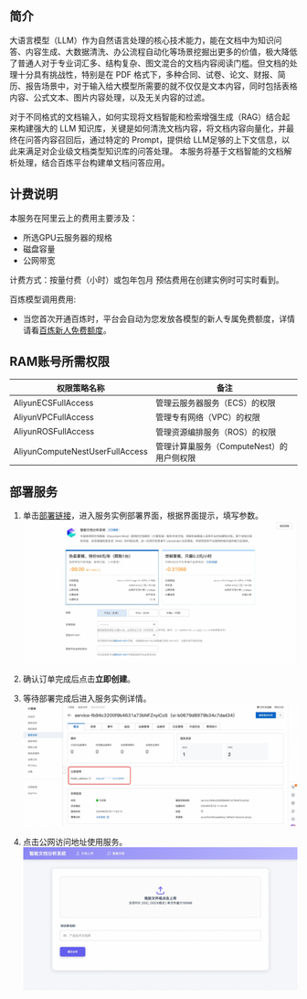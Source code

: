 
## 简介
大语言模型（LLM）作为自然语言处理的核心技术能力，能在文档中为知识问答、内容生成、大数据清洗、办公流程自动化等场景挖掘出更多的价值，极大降低了普通人对于专业词汇多、结构复杂、图文混合的文档内容阅读门槛。但文档的处理十分具有挑战性，特别是在 PDF 格式下，多种合同、试卷、论文、财报、简历、报告场景中，对于输入给大模型所需要的就不仅仅是文本内容，同时包括表格内容、公式文本、图片内容处理，以及无关内容的过滤。

对于不同格式的文档输入，如何实现将文档智能和检索增强生成（RAG）结合起来构建强大的 LLM 知识库，关键是如何清洗文档内容，将文档内容向量化，并最终在问答内容召回后，通过特定的 Prompt，提供给 LLM足够的上下文信息，以此来满足对企业级文档类型知识库的问答处理。 本服务将基于文档智能的文档解析处理，结合百炼平台构建单文档问答应用。


## 计费说明
本服务在阿里云上的费用主要涉及：
* 所选GPU云服务器的规格
* 磁盘容量
* 公网带宽

计费方式：按量付费（小时）或包年包月
预估费用在创建实例时可实时看到。

百炼模型调用费用:
* 当您首次开通百炼时，平台会自动为您发放各模型的新人专属免费额度，详情请看[百炼新人免费额度](https://help.aliyun.com/zh/model-studio/new-free-quota?spm=a2c4g.11186623.help-menu-2400256.d_4_1.6dea55efFQCijR#view-quota)。

## RAM账号所需权限

| 权限策略名称                          | 备注                     |
|---------------------------------|------------------------|
| AliyunECSFullAccess             | 管理云服务器服务（ECS）的权限       |
| AliyunVPCFullAccess             | 管理专有网络（VPC）的权限         |
| AliyunROSFullAccess             | 管理资源编排服务（ROS）的权限       |
| AliyunComputeNestUserFullAccess | 管理计算巢服务（ComputeNest）的用户侧权限 |


## 部署服务

1. 单击[部署链接](https://computenest.console.aliyun.com/service/simple/deploy?ServiceId=service-fb94c3200f9b4631a73b)，进入服务实例部署界面，根据界面提示，填写参数。
    ![](deploy_1.jpg)

2. 确认订单完成后点击**立即创建**。
3. 等待部署完成后进入服务实例详情。
    ![result_1.jpg](result_1.jpg)

4. 点击公网访问地址使用服务。
    ![result_2.jpg](result_2.jpg)

